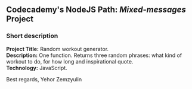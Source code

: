 ## Codecademy's NodeJS Path: *Mixed-messages* Project

### Short description
__Project Title:__ Random workout generator.  
__Description:__ One function. Returns three random phrases: what kind of workout to do, for how long and inspirational quote.  
__Technology:__ JavaScript.  



Best regards,
Yehor Zemzyulin